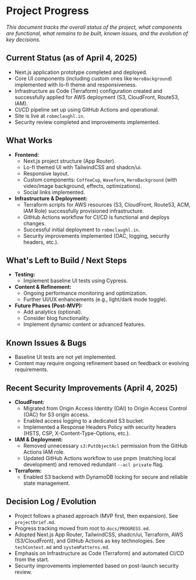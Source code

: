 # Project Progress

*This document tracks the overall status of the project, what components are functional, what remains to be built, known issues, and the evolution of key decisions.*

## Current Status (as of April 4, 2025)

*   Next.js application prototype completed and deployed.
*   Core UI components (including custom ones like `HeroBackground`) implemented with lo-fi theme and responsiveness.
*   Infrastructure as Code (Terraform) configuration created and successfully applied for AWS deployment (S3, CloudFront, Route53, IAM).
*   CI/CD pipeline set up using GitHub Actions and operational.
*   Site is live at `robmclaughl.in`.
*   Security review completed and improvements implemented.

## What Works

*   **Frontend:**
    *   Next.js project structure (App Router).
    *   Lo-fi themed UI with TailwindCSS and shadcn/ui.
    *   Responsive layout.
    *   Custom components: `CoffeeCup`, `Waveform`, `HeroBackground` (with video/image background, effects, optimizations).
    *   Social links implemented.
*   **Infrastructure & Deployment:**
    *   Terraform scripts for AWS resources (S3, CloudFront, Route53, ACM, IAM Role) successfully provisioned infrastructure.
    *   GitHub Actions workflow for CI/CD is functional and deploys changes.
    *   Successful initial deployment to `robmclaughl.in`.
    *   Security improvements implemented (OAC, logging, security headers, etc.).

## What's Left to Build / Next Steps

*   **Testing:**
    *   Implement baseline UI tests using Cypress.
*   **Content & Refinement:**
    *   Ongoing performance monitoring and optimization.
    *   Further UI/UX enhancements (e.g., light/dark mode toggle).
*   **Future Phases (Post-MVP):**
    *   Add analytics (optional).
    *   Consider blog functionality.
    *   Implement dynamic content or advanced features.

## Known Issues & Bugs

*   Baseline UI tests are not yet implemented.
*   Content may require ongoing refinement based on feedback or evolving requirements.

## Recent Security Improvements (April 4, 2025)

*   **CloudFront:**
    *   Migrated from Origin Access Identity (OAI) to Origin Access Control (OAC) for S3 origin access.
    *   Enabled access logging to a dedicated S3 bucket.
    *   Implemented a Response Headers Policy with security headers (HSTS, CSP, X-Content-Type-Options, etc.).
*   **IAM & Deployment:**
    *   Removed unnecessary `s3:PutObjectAcl` permission from the GitHub Actions IAM role.
    *   Updated GitHub Actions workflow to use pnpm (matching local development) and removed redundant `--acl private` flag.
*   **Terraform:**
    *   Enabled S3 backend with DynamoDB locking for secure and reliable state management.

## Decision Log / Evolution

*   Project follows a phased approach (MVP first, then expansion). See `projectbrief.md`.
*   Progress tracking moved from root to `docs/PROGRESS.md`.
*   Adopted Next.js App Router, TailwindCSS, shadcn/ui, Terraform, AWS (S3/CloudFront), and GitHub Actions as key technologies. See `techContext.md` and `systemPatterns.md`.
*   Emphasis on Infrastructure as Code (Terraform) and automated CI/CD from the start.
*   Security improvements implemented based on post-launch security review.
